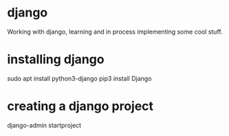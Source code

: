# django
Working with django, learning and in process implementing some cool stuff.

# installing django
sudo apt install python3-django
pip3 install Django

# creating a django project
django-admin startproject <name>